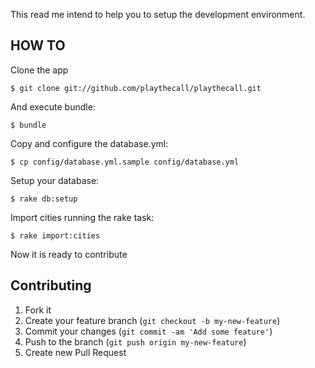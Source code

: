 This read me intend to help you to setup the development environment.

## HOW TO

Clone the app

    $ git clone git://github.com/playthecall/playthecall.git

And execute bundle:

    $ bundle

Copy and configure the database.yml:

    $ cp config/database.yml.sample config/database.yml

Setup your database:

    $ rake db:setup

Import cities running the rake task:

    $ rake import:cities

Now it is ready to contribute

## Contributing

1. Fork it
2. Create your feature branch (`git checkout -b my-new-feature`)
3. Commit your changes (`git commit -am 'Add some feature'`)
4. Push to the branch (`git push origin my-new-feature`)
5. Create new Pull Request